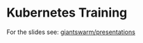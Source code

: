 # Kubernetes Training

For the slides see: [giantswarm/presentations](https://github.com/giantswarm/presentations/tree/master/content/kubernetes_training)
